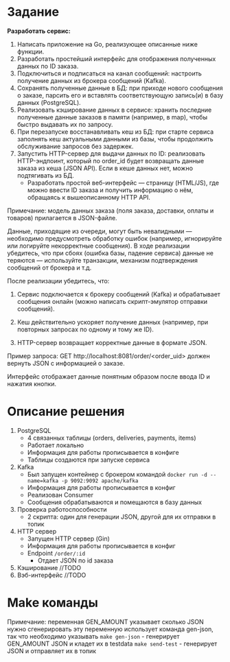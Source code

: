 # Задание

**Разработать сервис:**

1. Написать приложение на Go, реализующее описанные ниже функции.
2. Разработать простейший интерфейс для отображения полученных данных по ID заказа.
3. Подключиться и подписаться на канал сообщений: настроить получение данных из брокера сообщений (Kafka).
4. Сохранять полученные данные в БД: при приходе нового сообщения о заказе, парсить его и вставлять соответствующую запись(и) в базу данных (PostgreSQL).
5. Реализовать кэширование данных в сервисе: хранить последние полученные данные заказов в памяти (например, в map), чтобы быстро выдавать их по запросу.
6. При перезапуске восстанавливать кеш из БД: при старте сервиса заполнять кеш актуальными данными из базы, чтобы продолжить обслуживание запросов без задержек.
7. Запустить HTTP-сервер для выдачи данных по ID: реализовать HTTP-эндпоинт, который по order_id будет возвращать данные заказа из кеша (JSON API). Если в кеше данных нет, можно подтягивать из БД.
   - Разработать простой веб-интерфейс — страницу (HTML/JS), где можно ввести ID заказа и получить информацию о нём, обращаясь к вышеописанному HTTP API.

Примечание: модель данных заказа (поля заказа, доставки, оплаты и товаров) прилагается в JSON-файле.

Данные, приходящие из очереди, могут быть невалидными — необходимо предусмотреть обработку ошибок (например, игнорируйте или логируйте некорректные сообщения). В ходе реализации убедитесь, что при сбоях (ошибка базы, падение сервиса) данные не теряются — используйте транзакции, механизм подтверждения сообщений от брокера и т.д.

После реализации убедитесь, что:

1. Сервис подключается к брокеру сообщений (Kafka) и обрабатывает сообщения онлайн (можно написать скрипт-эмулятор отправки сообщений).

2. Кеш действительно ускоряет получение данных (например, при повторных запросах по одному и тому же ID).

3. HTTP-сервер возвращает корректные данные в формате JSON.

Пример запроса:
GET http://localhost:8081/order/<order_uid> должен вернуть JSON с информацией о заказе.

Интерфейс отображает данные понятным образом после ввода ID и нажатия кнопки.

# Описание решения

1. PostgreSQL
    - 4 связанных таблицы (orders, deliveries, payments, items)
    - Работает локально
    - Информация для работы прописывается в конфиге
    - Таблицы создаются при запуске сервиса
2. Kafka
    - Был запущен контейнер с брокером командой  `docker run -d --name=kafka -p 9092:9092 apache/kafka`
    - Информация для работы прописывается в конфиг 
    - Реализован Consumer
    - Сообщения обрабатываются и помещаются в базу данных
3. Проверка работоспособности
    - 2 скрипта: один для генерации JSON, другой для их отправки в топик
4. HTTP сервер
    - Запущен HTTP сервер (Gin)
    - Информация для работы прописывается в конфиг
    - Endpoint `/order/:id`
      - Отдает JSON по id заказа
5. Кэширование //TODO
6. Вэб-интерфейс //TODO

# Make команды

Примечание: переменная GEN_AMOUNT указывает сколько JSON нужно сгенерировать
эту переменную использует команда gen-json, так что необходимо указывать
`make gen-json` - генерирует GEN_AMOUNT JSON и кладет их в testdata
`make send-test` - генерирует JSON и отправляет их в топик